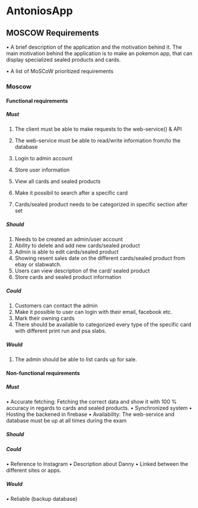 # AntoniosApp


## MOSCOW Requirements
•	A brief description of the application and the motivation behind it.
The main motivation behind the application is to make an pokemon app, that can display specialized sealed products and cards.  

•	A list of MoSCoW prioritized requirements

### Moscow
#### Functional requirements 
##### Must 
1.	The client must be able to make requests to the web-service() & API

2.	The web-service must be able to read/write information from/to the database
3.	Login to admin account
4.	Store user information
5.	View all cards and sealed products 
6.	Make it possibil to search after a specific card
7.	Cards/sealed product needs to be categorized in specific section after set
##### Should 
1.	Needs to be created an admin/user account 
2.	Ability to delete and add new cards/sealed product 
3.	Admin is able to edit cards/sealed product 
4.	Showing resent sales date on the different cards/sealed product from ebay or slabwatch. 
5.	Users  can view description of the card/ sealed product 
6.	Store cards and sealed product information 


##### Could
1.	Customers can contact the admin 
2.	Make it possible to user can login with their email, facebook etc.  
3.	Mark their owning cards
4.	There should be available to categorized every type of the specific card with different print run and psa slabs. 

##### Would 
1.	The admin should be able to list cards up for sale. 
#### Non-functional requirements 
##### Must 
•	Accurate fetching:
Fetching the correct data and show it with 100 % accuracy in regards to cards and sealed products. 
•	Synchronized system
•	Hosting the backened in firebase 
•	Availability: The web-service and database must be up at all times during the exam


##### Should 


##### Could
•	Reference to Instagram 
•	Description about Danny 
•	Linked between the different sites or apps. 

##### Would 
• Reliable (backup database)
